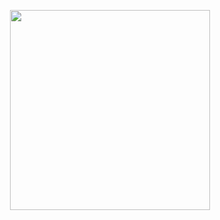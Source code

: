 <p align="center">
  <img width="320" src="https://github.com/yiptsangkin/doc-image/blob/master/project-logo.png?raw=true">
</p>
